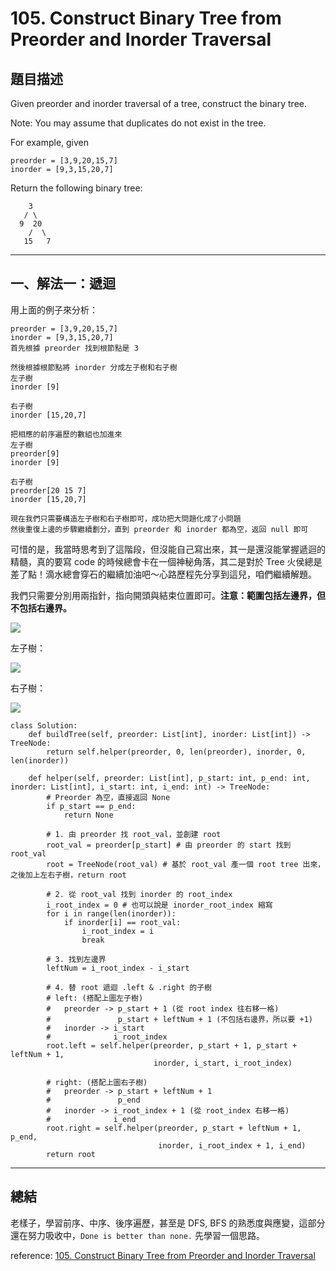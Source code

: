 # 105. Construct Binary Tree from Preorder and Inorder Traversal

## 題目描述

Given preorder and inorder traversal of a tree, construct the binary tree.

Note:
You may assume that duplicates do not exist in the tree.

For example, given


```
preorder = [3,9,20,15,7]
inorder = [9,3,15,20,7]
```

Return the following binary tree:

```
    3
   / \
  9  20
    /  \
   15   7
```

---

## 一、解法一：遞迴

用上面的例子來分析：

```
preorder = [3,9,20,15,7]
inorder = [9,3,15,20,7]
首先根據 preorder 找到根節點是 3

然後根據根節點將 inorder 分成左子樹和右子樹
左子樹
inorder [9]

右子樹
inorder [15,20,7]

把相應的前序遍歷的數組也加進來
左子樹
preorder[9] 
inorder [9]

右子樹
preorder[20 15 7] 
inorder [15,20,7]

現在我們只需要構造左子樹和右子樹即可，成功把大問題化成了小問題
然後重復上邊的步驟繼續劃分，直到 preorder 和 inorder 都為空，返回 null 即可
```

可惜的是，我當時思考到了這階段，但沒能自己寫出來，其一是還沒能掌握遞迴的精髓，真的要寫 code 的時候總會卡在一個神秘角落，其二是對於 Tree 火侯總是差了點！滴水總會穿石的繼續加油吧～心路歷程先分享到這兒，咱們繼續解題。

我們只需要分別用兩指針，指向開頭與結束位置即可。**注意：範圍包括左邊界，但不包括右邊界。**

![](https://windliang.oss-cn-beijing.aliyuncs.com/105_3.jpg)

左子樹：

![](https://windliang.oss-cn-beijing.aliyuncs.com/105_4.jpg)

右子樹：

![](https://windliang.oss-cn-beijing.aliyuncs.com/105_5.jpg)

```
class Solution:
    def buildTree(self, preorder: List[int], inorder: List[int]) -> TreeNode:
        return self.helper(preorder, 0, len(preorder), inorder, 0, len(inorder))
        
    def helper(self, preorder: List[int], p_start: int, p_end: int, inorder: List[int], i_start: int, i_end: int) -> TreeNode:
        # Preorder 為空，直接返回 None
        if p_start == p_end:
            return None
        
        # 1. 由 preorder 找 root_val，並創建 root
        root_val = preorder[p_start] # 由 preorder 的 start 找到 root_val
        root = TreeNode(root_val) # 基於 root_val 產一個 root tree 出來，之後加上左右子樹，return root
        
        # 2. 從 root_val 找到 inorder 的 root_index 
        i_root_index = 0 # 也可以說是 inorder_root_index 縮寫
        for i in range(len(inorder)):
            if inorder[i] == root_val:
                i_root_index = i
                break
        
        # 3. 找到左邊界
        leftNum = i_root_index - i_start
        
        # 4. 替 root 遞迴 .left & .right 的子樹
        # left: (搭配上圖左子樹)
        #   preorder -> p_start + 1 (從 root index 往右移一格)
        #               p_start + leftNum + 1 (不包括右邊界，所以要 +1)
        #   inorder -> i_start
        #              i_root_index
        root.left = self.helper(preorder, p_start + 1, p_start + leftNum + 1, 
                                inorder, i_start, i_root_index)
                                
        # right: (搭配上圖右子樹)
        #   preorder -> p_start + leftNum + 1
        #               p_end
        #   inorder -> i_root_index + 1 (從 root_index 右移一格)
        #              i_end
        root.right = self.helper(preorder, p_start + leftNum + 1, p_end, 
                                 inorder, i_root_index + 1, i_end)
        return root
```

---

## 總結

老樣子，學習前序、中序、後序遍歷，甚至是 DFS, BFS 的熟悉度與應變，這部分還在努力吸收中，`Done is better than none.` 先學習一個思路。


reference: [105. Construct Binary Tree from Preorder and Inorder Traversal](https://leetcode.wang/leetcode-105-Construct-Binary-Tree-from-Preorder-and-Inorder-Traversal.html)
